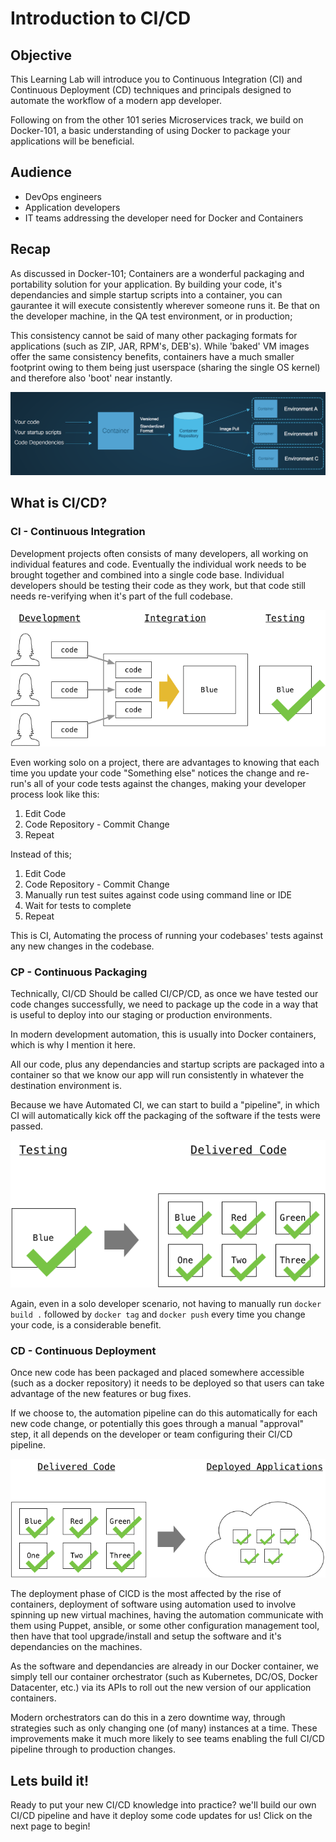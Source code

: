 # Introduction to CI/CD

## Objective

This Learning Lab will introduce you to Continuous Integration (CI) and Continuous Deployment (CD) techniques and principals designed to automate the workflow of a modern app developer.

Following on from the other 101 series Microservices track, we build on Docker-101, a basic understanding of using Docker to package your applications will be beneficial.

## Audience

* DevOps engineers
* Application developers
* IT teams addressing the developer need for Docker and Containers


## Recap
As discussed in Docker-101; Containers are a wonderful packaging and portability solution for your application. By building your code, it's dependancies and simple startup scripts into a container, you can gaurantee it will execute consistently wherever someone runs it. Be that on the developer machine, in the QA test environment, or in production;

This consistency cannot be said of many other packaging formats for applications (such as ZIP, JAR, RPM's, DEB's). While 'baked' VM images offer the same consistency benefits, containers have a much smaller footprint owing to them being just userspace (sharing the single OS kernel) and therefore also 'boot' near instantly.

![](assets/images/containerlifecycle.png)

## What is CI/CD?

### CI - Continuous Integration
Development projects often consists of many developers, all working on individual features and code. Eventually the individual work needs to be brought together and combined into a single code base. Individual developers should be testing their code as they work, but that code still needs re-verifying when it's part of the full codebase.

![](assets/images/integration.png)

Even working solo on a project, there are advantages to knowing that each time you update your code "Something else" notices the change and re-run's all of your code tests against the changes, making your developer process look like this:

1. Edit Code
2. Code Repository - Commit Change
3. Repeat

Instead of this;

1. Edit Code
2. Code Repository - Commit Change
3. Manually run test suites against code using command line or IDE
4. Wait for tests to complete
5. Repeat

This is CI, Automating the process of running your codebases' tests against any new changes in the codebase.

### CP - Continuous Packaging

Technically, CI/CD Should be called CI/CP/CD, as once we have tested our code changes successfully, we need to package up the code in a way that is useful to deploy into our staging or production environments.

In modern development automation, this is usually into Docker containers, which is why I mention it here.

All our code, plus any dependancies and startup scripts are packaged into a container so that we know our app will run consistently in whatever the destination environment is.

Because we have Automated CI, we can start to build a "pipeline", in which CI will automatically kick off the packaging of the software if the tests were passed.

![](assets/images/packaging.png)

Again, even in a solo developer scenario, not having to manually run `docker build .` followed by `docker tag` and `docker push` every time you change your code, is a considerable benefit.

### CD - Continuous Deployment
Once new code has been packaged and placed somewhere accessible (such as a docker repository) it needs to be deployed so that users can take advantage of the new features or bug fixes.

If we choose to, the automation pipeline can do this automatically for each new code change, or potentially this goes through a manual "approval" step, it all depends on the developer or team configuring their CI/CD pipeline.

![](assets/images/deployment.png)


The deployment phase of CICD is the most affected by the rise of containers, deployment of software using automation used to involve spinning up new virtual machines, having the automation communicate with them using Puppet, ansible, or some other configuration management tool, then have that tool upgrade/install and setup the software and it's dependancies on the machines.

As the software and dependancies are already in our Docker container, we simply tell our container orchestrator (such as Kubernetes, DC/OS, Docker Datacenter, etc.) via its APIs to roll out the new version of our application containers.

Modern orchestrators can do this in a zero downtime way, through strategies such as only changing one (of many) instances at a time. These improvements make it much more likely to see teams enabling the full CI/CD pipeline through to production changes.

## Lets build it!

Ready to put your new CI/CD knowledge into practice? we'll build our own CI/CD pipeline and have it deploy some code updates for us! Click on the next page to begin!
